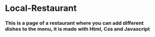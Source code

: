 # Local-Restaurant
### This is a page of a restaurant where you can add different dishes to the menu, it is made with Html, Css and Javascript
